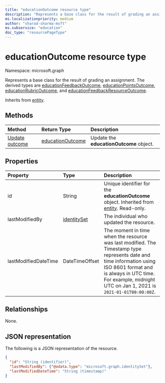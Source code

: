 ```yaml
---
title: "educationOutcome resource type"
description: "Represents a base class for the result of grading an assignment."
ms.localizationpriority: medium
author: "sharad-sharma-msft"
ms.subservice: "education"
doc_type: "resourcePageType"
---
```


# educationOutcome resource type

Namespace: microsoft.graph

Represents a base class for the result of grading an assignment. The derived types are [educationFeedbackOutcome](educationfeedbackoutcome.md), [educationPointsOutcome](educationpointsoutcome.md), [educationRubricOutcome](educationrubricoutcome.md), and [educationFeedbackResourceOutcome](educationfeedbackresourceoutcome.md).

Inherits from [entity](../resources/entity.md).

## Methods

| Method       | Return Type | Description |
|:-------------|:------------|:------------|
| [Update outcome](../api/educationoutcome-update.md) | [educationOutcome](educationoutcome.md) | Update the **educationOutcome** object. |

## Properties
| Property	   | Type	|Description|
|:---------------|:--------|:----------|
|id|String|Unique identifier for the **educationOutcome** object. Inherited from [entity](../resources/entity.md). Read-only.|
|lastModifiedBy|[identitySet](identityset.md)|The individual who updated the resource.|
|lastModifiedDateTime|DateTimeOffset|The moment in time when the resource was last modified. The Timestamp type represents date and time information using ISO 8601 format and is always in UTC time. For example, midnight UTC on Jan 1, 2021 is `2021-01-01T00:00:00Z`.|

## Relationships

None.

## JSON representation

The following is a JSON representation of the resource.

<!-- {
  "blockType": "resource",
  "optionalProperties": [

  ],
  "@odata.type": "microsoft.graph.educationOutcome",
  "keyProperty": "id"
}-->

```json
{
  "id": "String (identifier)",
  "lastModifiedBy": {"@odata.type": "microsoft.graph.identitySet"},
  "lastModifiedDateTime": "String (timestamp)"
}
```

<!-- uuid: 16cd6b66-4b1a-43a1-adaf-3a886856ed98
2019-02-04 14:57:30 UTC -->
<!-- {
  "type": "#page.annotation",
  "description": "educationOutcome resource",
  "keywords": "",
  "section": "documentation",
  "tocPath": ""
}-->

